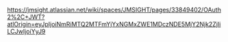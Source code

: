 https://jmsight.atlassian.net/wiki/spaces/JMSIGHT/pages/33849402/OAuth2%2C+JWT?atlOrigin=eyJpIjoiNmRiMTQ2MTFmYjYxNGMxZWE1MDczNDE5MjY2Njk2ZjIiLCJwIjoiYyJ9
